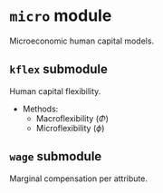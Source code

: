 # `micro` module
Microeconomic human capital models.

## `kflex` submodule
Human capital flexibility.
- Methods:
    - Macroflexibility ($\Phi$)
    - Microflexibility ($\phi$)

## `wage` submodule
Marginal compensation per attribute.
